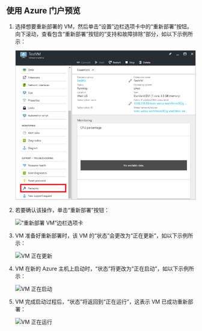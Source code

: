 ## <a name="using-azure-portal"></a> 使用 Azure 门户预览 

1. 选择想要重新部署的 VM，然后单击“设置”边栏选项卡中的“重新部署”按钮。向下滚动，查看包含“重新部署”按钮的“支持和故障排除”部分，如以下示例所示：

	![Azure VM 边栏选项卡](./media/virtual-machines-common-redeploy-to-new-node/vmoverview.png)  

2. 若要确认该操作，单击“重新部署”按钮：

	![“重新部署 VM”边栏选项卡](./media/virtual-machines-common-redeploy-to-new-node/redeployvm.png)  

3. VM 准备好重新部署时，该 VM 的“状态”会更改为“正在更新”，如以下示例所示：

	![VM 正在更新](./media/virtual-machines-common-redeploy-to-new-node/vmupdating.png)  

4. VM 在新的 Azure 主机上启动时，“状态”将更改为“正在启动”，如以下示例所示：

	![VM 正在启动](./media/virtual-machines-common-redeploy-to-new-node/vmstarting.png)  

5. VM 完成启动过程后，“状态”将返回到“正在运行”，这表示 VM 已成功重新部署：

	![VM 正在运行](./media/virtual-machines-common-redeploy-to-new-node/vmrunning.png)  

<!---HONumber=Mooncake_1114_2016-->